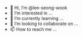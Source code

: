 - 👋 Hi, I’m @lee-seong-wook
- 👀 I’m interested in ...
- 🌱 I’m currently learning ...
- 💞️ I’m looking to collaborate on ...
- 📫 How to reach me ...

<!---
lee-seong-wook/lee-seong-wook is a ✨ special ✨ repository because its `README.md` (this file) appears on your GitHub profile.
You can click the Preview link to take a look at your changes.
--->
